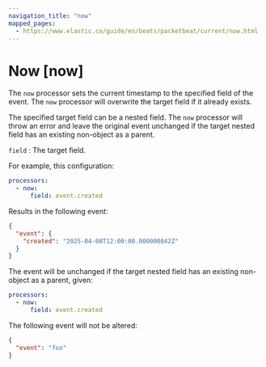 ```yaml
---
navigation_title: "now"
mapped_pages:
  - https://www.elastic.co/guide/en/beats/packetbeat/current/now.html
---
```


# Now [now]

The `now` processor sets the current timestamp to the specified field of the event. The `now` processor will overwrite the target field if it already exists.

The specified target field can be a nested field. The `now` processor will throw an error and leave the original event unchanged if the target nested field has an existing non-object as a parent.

`field`
:   The target field.

For example, this configuration:

```yaml
processors:
  - now:
      field: event.created
```

Results in the following event:

```json
{
  "event": {
    "created": "2025-04-08T12:00:00.000000042Z"
  }
}
```

The event will be unchanged if the target nested field has an existing non-object as a parent, given:
```yaml
processors:
  - now:
      field: event.created
```

The following event will not be altered:

```json
{
  "event": "foo"
}
```
